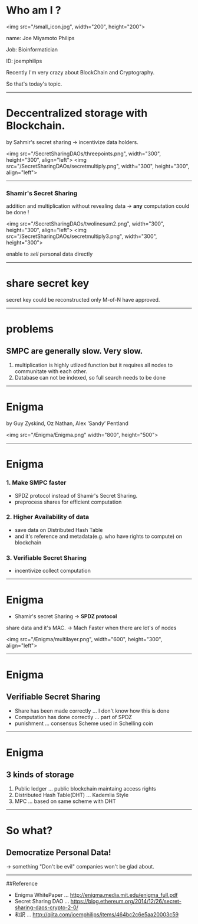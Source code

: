 # Who am I ?

<img src="/small_icon.jpg", width="200", height="200">

name: Joe Miyamoto Philips

Job: Bioinformatician

ID: joemphilips

Recently I'm very crazy about BlockChain and Cryptography.

So that's today's topic.

---

# Deccentralized storage with Blockchain.

by Sahmir's secret sharing -> incentivize data holders.

<img src="/SecretSharingDAOs/threepoints.png", width="300", height="300", align="left">
<img src="/SecretSharingDAOs/secretmultiply.png", width="300", height="300", align="left">

---

### Shamir's Secret Sharing

addition and multiplication without revealing data -> **any** computation could be done !

<img src="/SecretSharingDAOs/twolinesum2.png", width="300", height="300", align="left">
<img src="/SecretSharingDAOs/secretmultiply3.png", width="300", height="300">

enable to *sell* personal data directly

---

# share secret key

secret key could be reconstructed only M-of-N have approved.

---

# problems

## SMPC are generally slow. Very slow.

1. multiplication is highly utlized function but it requires all nodes to communitate with each other.
2. Database can not be indexed, so full search needs to be done

---

# Enigma

by Guy Zyskind, Oz Nathan, Alex ’Sandy’ Pentland

<img src="/Enigma/Enigma.png" width="800", height="500">

---

# Enigma

### 1. Make SMPC faster
 * SPDZ protocol instead of Shamir's Secret Sharing.
 * preprocess shares for efficient computation
### 2. Higher Availability of data
 * save data on Distributed Hash Table
 * and it's reference and metadata(e.g. who have rights to compute) on blockchain
### 3. Verifiable Secret Sharing
 * incentivize collect computation

---

# Enigma

* Shamir's secret Sharing -> **SPDZ protocol**

share data and it's MAC. -> Mach Faster when there are lot's of nodes

<img src="/Enigma/multilayer.png", width="600", height="300", align="left">

---

# Enigma

## Verifiable Secret Sharing

* Share has been made correctly ... I don't know how this is done
* Computation has done correctly ... part of SPDZ
* punishment ... consensus Scheme used in Schelling coin

---

# Enigma

## 3 kinds of storage

1. Public ledger ... public blockchain maintaing access rights
2. Distributed Hash Table(DHT) ... Kademlia Style
3. MPC ... based on same scheme with DHT

---

# So what?

## Democratize Personal Data!

-> something "Don't be evil" companies won't be glad about.

---

##Reference

* Enigma WhitePaper ... http://enigma.media.mit.edu/enigma_full.pdf
* Secret Sharing DAO ... https://blog.ethereum.org/2014/12/26/secret-sharing-daos-crypto-2-0/
* 和訳 ... http://qiita.com/joemphilips/items/464bc2c6e5aa20003c59

